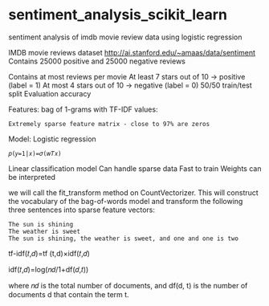 # sentiment_analysis_scikit_learn
sentiment analysis of imdb movie review data using logistic regression 

IMDB movie reviews dataset
http://ai.stanford.edu/~amaas/data/sentiment
Contains 25000 positive and 25000 negative reviews 

Contains at most reviews per movie
At least 7 stars out of 10 →
positive (label = 1)
At most 4 stars out of 10 →
negative (label = 0)
50/50 train/test split
Evaluation accuracy

Features: bag of 1-grams with TF-IDF values:

    Extremely sparse feature matrix - close to 97% are zeros

 Model: Logistic regression

    𝑝(𝑦=1|𝑥)=𝜎(𝑤𝑇𝑥)

Linear classification model
Can handle sparse data
Fast to train
Weights can be interpreted 


we will call the fit_transform method on CountVectorizer. This will construct the vocabulary of the bag-of-words model and transform the following three sentences into sparse feature vectors:

    The sun is shining
    The weather is sweet
    The sun is shining, the weather is sweet, and one and one is two

tf-idf(𝑡,𝑑)=tf (t,d)×idf(𝑡,𝑑)

idf(𝑡,𝑑)=log(𝑛𝑑/1+df(𝑑,𝑡))

where 𝑛𝑑
is the total number of documents, and df(d, t) is the number of documents d that contain the term t.
